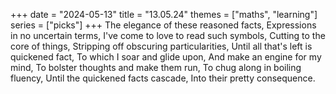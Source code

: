 +++
date = "2024-05-13"
title = "13.05.24"
themes = ["maths", "learning"]
series = ["picks"]
+++
The elegance of these reasoned facts,
Expressions in no uncertain terms,
I've come to love to read such symbols,
Cutting to the core of things,
Stripping off obscuring particularities,
Until all that's left is quickened fact,
To which I soar and glide upon,
And make an engine for my mind,
To bolster thoughts and make them run,
To chug along in boiling fluency,
Until the quickened facts cascade,
Into their pretty consequence.
